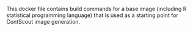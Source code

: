 This docker file contains build commands for a base image (including R statistical programming language) that is used as a starting point for ContScout image generation.
